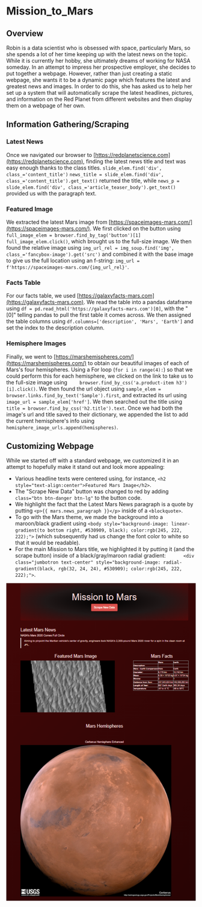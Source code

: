 # Mission_to_Mars

## Overview

Robin is a data scientist who is obsessed with space, particularly Mars, so she spends a lot of her time keeping up with the latest news on the topic.  While it is currently her hobby, she ultimately dreams of working for NASA someday.  In an attempt to impress her prospective employer, she decides to put together a webpage.  However, rather than just creating a static webpage, she wants it to be a dynamic page which features the latest and greatest news and images.  In order to do this, she has asked us to help her set up a system that will automatically scrape the latest headlines, pictures, and information on the Red Planet from different websites and then display them on a webpage of her own.

## Information Gathering/Scraping

### Latest News

Once we navigated our browser to [https://redplanetscience.com](https://redplanetscience.com), finding the latest news title and text was easy enough thanks to the class titles.  `slide_elem.find('div', class_='content_title')` `news_title = slide_elem.find('div', class_='content_title').get_text()` returned the title, while `news_p = slide_elem.find('div', class_='article_teaser_body').get_text()` provided us with the paragraph text.

### Featured Image

We extracted the latest Mars image from [https://spaceimages-mars.com/](https://spaceimages-mars.com/).  We first clicked on the button using `full_image_elem = browser.find_by_tag('button')[1]` `full_image_elem.click()`, which brought us to the full-size image.  We then found the relative image using `img_url_rel = img_soup.find('img', class_='fancybox-image').get('src')` and combined it with the base image to give us the full location using an f-string: `img_url = f'https://spaceimages-mars.com/{img_url_rel}'`.

### Facts Table

For our facts table, we used [https://galaxyfacts-mars.com](https://galaxyfacts-mars.com).  We read the table into a pandas dataframe using `df = pd.read_html('https://galaxyfacts-mars.com')[0]`, with the "[0]" telling pandas to pull the first table it comes across.  We then assigned the table columns using `df.columns=['description', 'Mars', 'Earth']` and set the index to the description column.

### Hemisphere Images

Finally, we went to [https://marshemispheres.com/](https://marshemispheres.com/) to obtain our beautiful images of each of Mars's four hemispheres.  Using a For loop (`for i in range(4):`) so that we could perform this for each hemisphere, we clicked on the link to take us to the full-size image using `    browser.find_by_css('a.product-item h3')[i].click()`.  We then found the url object using `sample_elem = browser.links.find_by_text('Sample').first`, and extracted its url using `image_url = sample_elem['href']`.  We then searched out the title using `title = browser.find_by_css('h2.title').text`.  Once we had both the image's url and title saved to their dictionary, we appended the list to add the current hemisphere's info using `    hemisphere_image_urls.append(hemispheres)`.  

## Customizing Webpage

While we started off with a standard webpage, we customized it in an attempt to hopefully make it stand out and look more appealing:

* Various headline texts were centered using, for instance, `<h2 style="text-align:center">Featured Mars Image</h2>`.
* The "Scrape New Data" button was changed to red by adding `class="btn btn-danger btn-lg"` to the button code.
* We highlight the fact that the Latest Mars News paragraph is a quote by putting `<p>{{ mars.news_paragraph }}</p>` inside of a `<blockquote>`.
* To go with the Mars theme, we made the background into a maroon/black gradient using `<body style="background-image: linear-gradient(to bottom right, #530909, black); color:rgb(245, 222, 222);">` (which subsequently had us change the font color to white so that it would be readable).
* For the main Mission to Mars title, we highlighted it by putting it (and the scrape button) inside of a black/gray/maroon radial gradient: `      <div class="jumbotron text-center" style="background-image: radial-gradient(black, rgb(32, 24, 24), #530909); color:rgb(245, 222, 222);">`.

![Mission to Mars webpage](https://github.com/Jeffstr00/Mission_to_Mars/blob/main/Resources/webpage.png)